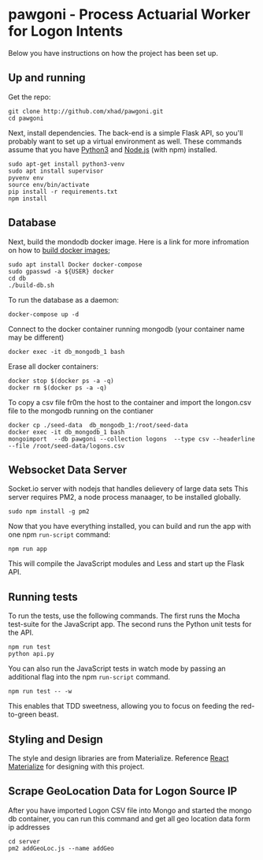 # pawgoni - Process Actuarial Worker for Logon Intents

Below you have instructions on how the project has been set up.

## Up and running

Get the repo: 

```
git clone http://github.com/xhad/pawgoni.git
cd pawgoni
```

Next, install dependencies. The back-end is a simple Flask API, so you'll
probably want to set up a virtual environment as well. These commands assume
that you have [Python3](https://www.python.org/downloads/) and
[Node.js](https://nodejs.org/en/) (with npm) installed.

```
sudo apt-get install python3-venv
sudo apt install supervisor
pyvenv env
source env/bin/activate
pip install -r requirements.txt
npm install
```

## Database 

Next, build the mondodb docker image. Here is a link for more infromation 
on how to [build docker images](https://docs.docker.com/engine/getstarted/step_four/);

```
sudo apt install Docker docker-compose
sudo gpasswd -a ${USER} docker
cd db
./build-db.sh
```

To run the database as a daemon: 
```
docker-compose up -d
```

Connect to the docker container running mongodb (your container name may be different)
```
docker exec -it db_mongodb_1 bash
```

Erase all docker containers:

```
docker stop $(docker ps -a -q)
docker rm $(docker ps -a -q)
```

To copy a csv file fr0m the host to the container and import the longon.csv file to the mongodb running on the contianer

```
docker cp ./seed-data  db_mongodb_1:/root/seed-data
docker exec -it db_mongodb_1 bash
mongoimport  --db pawgoni --collection logons  --type csv --headerline --file /root/seed-data/logons.csv
```

## Websocket Data Server 

Socket.io server with nodejs that handles delievery of large data sets
This server requires PM2, a node process manaager, to be installed globally. 
```
sudo npm install -g pm2
```


Now that you have everything installed, you can build and run the app with one
npm `run-script` command:

```
npm run app
```

This will compile the JavaScript modules and Less and start up the Flask API.

## Running tests

To run the tests, use the following commands. The first runs the Mocha
test-suite for the JavaScript app. The second runs the Python unit tests for the
API.

```
npm run test
python api.py
```

You can also run the JavaScript tests in watch mode by passing an additional
flag into the npm `run-script` command.

```
npm run test -- -w
```

This enables that TDD sweetness, allowing you to focus on feeding the
red-to-green beast.

## Styling and Design

The style and design libraries are from Materialize. Reference [React Materialize](https://react-materialize.github.io/) for designing with this project.

## Scrape GeoLocation Data for Logon Source IP

After you have imported Logon CSV file into Mongo and started the mongo db container, 
you can run this command and get all geo location data form ip addresses

```
cd server
pm2 addGeoLoc.js --name addGeo
```
